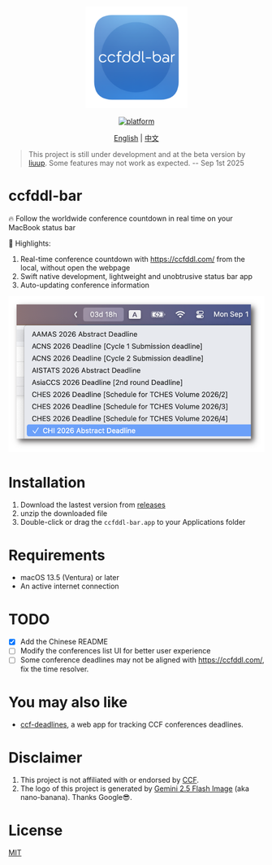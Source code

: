 <p align="center">
	<img width="200" height="200" margin-right="100%" src="./images/ccfddl-bar-logo_1024_1024.png">
</p>

<p align="center">
	<a href="https://img.shields.io/badge/platform-macOS-blue">
 		<img src="https://img.shields.io/badge/platform-macOS-blue.svg" alt="platform">
	</a>
</p>

<p align="center">
    <a href="./README.md">English</a> | <a href="./README_zh.md">中文</a>
</p>

> This project is still under development and at the beta version by [liuup](https://github.com/liuup). Some features may not work as expected. -- Sep 1st 2025

# ccfddl-bar
🔥 Follow the worldwide conference countdown in real time on your MacBook status bar

👀 Highlights:
1. Real-time conference countdown with https://ccfddl.com/ from the local, without open the webpage
2. Swift native development, lightweight and unobtrusive status bar app
3. Auto-updating conference information

![image_0](./images/image_0.png)



# Installation
1. Download the lastest version from [releases](https://github.com/liuup/ccfddl-bar/releases)
2. unzip the downloaded file
3. Double-click or drag the `ccfddl-bar.app` to your Applications folder

# Requirements
- macOS 13.5 (Ventura) or later
- An active internet connection

# TODO
- [x] Add the Chinese README
- [ ] Modify the conferences list UI for better user experience
- [ ] Some conference deadlines may not be aligned with https://ccfddl.com/, fix the time resolver.

# You may also like
- [ccf-deadlines](https://github.com/ccfddl/ccf-deadlines), a web app for tracking CCF conferences deadlines.

# Disclaimer
1. This project is not affiliated with or endorsed by [CCF](https://www.ccf.org.cn/en/).
2. The logo of this project is generated by [Gemini 2.5 Flash Image](https://developers.googleblog.com/en/introducing-gemini-2-5-flash-image/) (aka nano-banana). Thanks Google😎.

# License
[MIT](./LICENSE)
